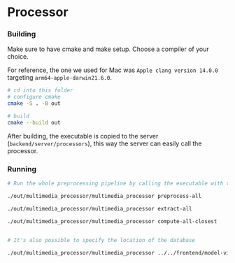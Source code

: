 # Processor

### Building

Make sure to have cmake and make setup.
Choose a compiler of your choice. 

For reference, the one we used for Mac was `Apple clang version 14.0.0` targeting `arm64-apple-darwin21.6.0`.


```bash
# cd into this folder
# configure cmake
cmake -S . -B out

# build
cmake --build out
```

After building, the executable is copied to the server (`backend/server/processors`), this way the server can easily call the processor.

### Running

```bash
# Run the whole preprocessing pipeline by calling the executable with these parameters

./out/multimedia_processor/multimedia_processor preprocess-all

./out/multimedia_processor/multimedia_processor extract-all

./out/multimedia_processor/multimedia_processor compute-all-closest


# It's also possible to specify the location of the database

./out/multimedia_processor/multimedia_processor ../../frontend/model-viewer/public/PSBDatabase preprocess-all
```

